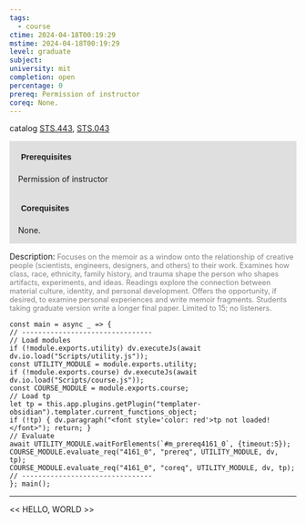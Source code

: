 ```yaml
---
tags:
  - course
ctime: 2024-04-18T00:19:29
mstime: 2024-04-18T00:19:29
level: graduate
subject: 
university: mit
completion: open
percentage: 0
prereq: Permission of instructor
coreq: None.
---
```


catalog [STS.443](http://student.mit.edu/catalog/mSTSb.html#STS.443), [STS.043](http://student.mit.edu/catalog/mSTSa.html#STS.043)

<span style="display: block; padding: 15px; background-color: rgb(100, 100, 100, 0.2);"><font id="m_prereq4161_0" style="display: block; font-family: Arial, sans-serif; font-weight: bold; padding: 5px">Prerequisites</font><br><span id="prereq4161_0">Permission of instructor</span></span>
<span style="display: block; padding: 15px; background-color: rgb(100, 100, 100, 0.2);"><font id="m_coreq4161_0" style="display: block; font-family: Arial, sans-serif; font-weight: bold; padding: 5px">Corequisites</font><br><span id="coreq4161_0">None.</span></span>

<font style="">Description:</font>
<font style="color: grey; font-size: 0.8rem;">Focuses on the memoir as a window onto the relationship of creative people (scientists, engineers, designers, and others) to their work. Examines how class, race, ethnicity, family history, and trauma shape the person who shapes artifacts, experiments, and ideas. Readings explore the connection between material culture, identity, and personal development. Offers the opportunity, if desired, to examine personal experiences and write memoir fragments. Students taking graduate version write a longer final paper. Limited to 15; no listeners.</font>

```dataviewjs
const main = async _ => {
// --------------------------------
// Load modules
if (!module.exports.utility) dv.executeJs(await dv.io.load("Scripts/utility.js"));
const UTILITY_MODULE = module.exports.utility;
if (!module.exports.course) dv.executeJs(await dv.io.load("Scripts/course.js"));
const COURSE_MODULE = module.exports.course;
// Load tp
let tp = this.app.plugins.getPlugin("templater-obsidian").templater.current_functions_object;
if (!tp) { dv.paragraph("<font style='color: red'>tp not loaded!</font>"); return; }
// Evaluate
await UTILITY_MODULE.waitForElements(`#m_prereq4161_0`, {timeout:5});
COURSE_MODULE.evaluate_req("4161_0", "prereq", UTILITY_MODULE, dv, tp);
COURSE_MODULE.evaluate_req("4161_0", "coreq", UTILITY_MODULE, dv, tp);
// --------------------------------
}; main();
```

---

<< HELLO, WORLD >>

